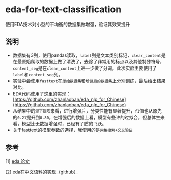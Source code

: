 # eda-for-text-classification
使用EDA技术对小型的不均衡的数据集做增强，验证其效果提升

## 说明
* 数据集有3列，使用pandas读取，`label`列是文本类别标记，`clear_content`是在最原始爬取的数据上做了清洗了，去除了非常用的标点以及其他特殊符号，`content_seg`是在`clear_content`上进一步做了分词。此次实验主要使用了`label`和`content_seg`列。
* 实验中会使用`fasttext`在`原始数据集`和`增强后的数据集`上分别训练，最后给出结果对比。
* EDA代码使用了这里的实现：[https://github.com/zhanlaoban/eda_nlp_for_Chinese](https://github.com/zhanlaoban/eda_nlp_for_Chinese)
* 从结果中的`混下矩阵`来看，进行增强后，分类性能有显著提升，`f1`值也从原先的`0.21`提升到`0.80`，在增强后的数据上看，模型有些许的过拟合，但总体生来看，模型比无数据增强时，已经有了质的飞跃。
* 关于fasttext的模型参数的选择，我使用的是`网格搜索+交叉验证`

## 参考
[1] [eda 论文](https://arxiv.org/abs/1901.11196)

[2] [eda在中文语料的实现（github）](https://github.com/zhanlaoban/eda_nlp_for_Chinese)

